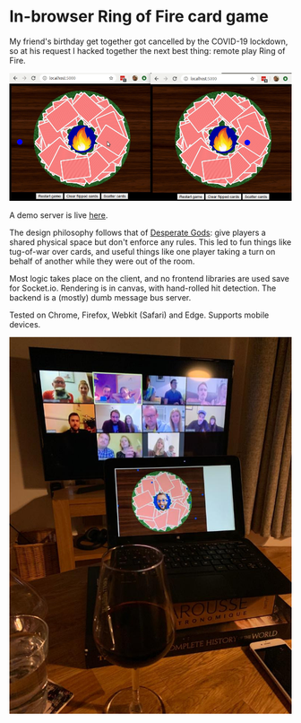 # In-browser Ring of Fire card game

My friend's birthday get together got cancelled by the COVID-19 lockdown, so at his request I hacked together the next best thing: remote play Ring of Fire.

![Demo video](readme_imgs/demo.gif?raw=true)

A demo server is live [here](http://ringoffire.c-oreills.com).

The design philosophy follows that of [Desperate Gods](https://www.wolfire.com/desperate-gods): give players a shared physical space but don't enforce any rules. This led to fun things like tug-of-war over cards, and useful things like one player taking a turn on behalf of another while they were out of the room.

Most logic takes place on the client, and no frontend libraries are used save for Socket.io. Rendering is in canvas, with hand-rolled hit detection. The backend is a (mostly) dumb message bus server.

Tested on Chrome, Firefox, Webkit (Safari) and Edge. Supports mobile devices.

![Zoom call](readme_imgs/zoom_photo.jpg?raw=true)
